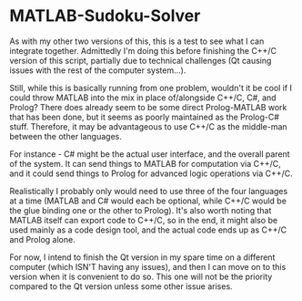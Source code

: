 # MATLAB-Sudoku-Solver

As with my other two versions of this, this is a test to see what I can 
integrate together. Admittedly I'm doing this before finishing the C++/C
version of this script, partially due to technical challenges (Qt causing 
issues with the rest of the computer system...). 

Still, while this is basically running from one problem, wouldn't it be cool
if I could throw MATLAB into the mix in place of/alongside C++/C, C#, and Prolog?
There does already seem to be some direct Prolog-MATLAB work that has been done,
but it seems as poorly maintained as the Prolog-C# stuff. Therefore, it may be 
advantageous to use C++/C as the middle-man between the other languages.

For instance - C# might be the actual user interface, and the overall parent
of the system. It can send things to MATLAB for computation via C++/C, and
it could send things to Prolog for advanced logic operations via C++/C.

Realistically I probably only would need to use three of the four languages 
at a time (MATLAB and C# would each be optional, while C++/C would be the glue
binding one or the other to Prolog). It's also worth noting that MATLAB itself
can export code to C++/C, so in the end, it might also be used mainly as a code
design tool, and the actual code ends up as C++/C and Prolog alone.

For now, I intend to finish the Qt version in my spare time on a different computer
(which ISN'T having any issues), and then I can move on to this version when it is
convenient to do so. This one will not be the priority compared to the Qt version
unless some other issue arises.
